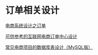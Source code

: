 # 订单相关设计

[电商系统设计之订单](https://segmentfault.com/a/1190000015784047)

[可供参考的互联网电商订单中心设计](https://blog.csdn.net/csujiangyu/article/details/80630425)

[常见电商项目的数据库表设计（MySQL版）](https://www.jianshu.com/p/b89127a415df)